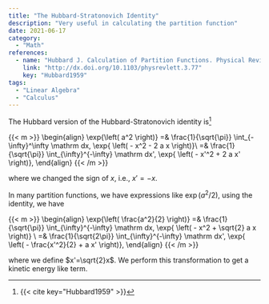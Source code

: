 ```yaml
---
title: "The Hubbard-Stratonovich Identity"
description: "Very useful in calculating the partition function"
date: 2021-06-17
category:
  - "Math"
references:
  - name: "Hubbard J. Calculation of Partition Functions. Physical Review Letters. 1959. pp. 77–78. doi:10.1103/physrevlett.3.77"
    link: "http://dx.doi.org/10.1103/physrevlett.3.77"
    key: "Hubbard1959"
tags:
  - "Linear Algebra"
  - "Calculus"
---
```



The Hubbard version of the Hubbard-Stratonovich identity is[^Hubbard1959]

{{< m >}}
\begin{align}
\exp{\left( a^2 \right)} =& \frac{1}{\sqrt{\pi}} \int_{-\infty}^\infty \mathrm dx\, \exp{ \left( - x^2 - 2 a x \right)}\\
 =& \frac{1}{\sqrt{\pi}} \int_{\infty}^{-\infty} \mathrm dx'\, \exp{ \left( - x'^2 + 2 a x' \right)},
\end{align}
{{< /m >}}

where we changed the sign of $x$, i.e., $x' = -x$.

In many partition functions, we have expressions like $\exp{\left( a^2/2\right)}$, using the identity, we have

{{< m >}}
\begin{align}
\exp{\left( \frac{a^2}{2} \right)} =& \frac{1}{\sqrt{\pi}} \int_{\infty}^{-\infty} \mathrm dx\, \exp{ \left( - x^2 + \sqrt{2} a x \right)} \\
=& \frac{1}{\sqrt{2\pi}} \int_{\infty}^{-\infty} \mathrm dx'\, \exp{ \left( - \frac{x'^2}{2} +  a x' \right)},
\end{align}
{{< /m >}}

where we define $x'=\sqrt{2}x$. We perform this transformation to get a kinetic energy like term.



[^Hubbard1959]: {{< cite key="Hubbard1959" >}}